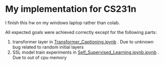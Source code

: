 # My implementation for CS231n

I finish this hw on my windows laptop rather than colab.

All expected goals were achieved correctly except for the following parts:

1. transformer layer in [Transformer_Captioning.ipynb](assignments/assignment3/Transformer_Captioning.ipynb) . Due to unknown bug related to random initial layers
2. SSL model train experiments in [Self_Supervised_Learning.ipynb.ipynb](assignments/assignment3/Self_Supervised_Learning.ipynb.ipynb) . Due to out of cpu memory
